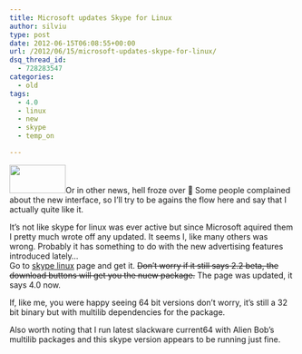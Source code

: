 ```yaml
---
title: Microsoft updates Skype for Linux
author: silviu
type: post
date: 2012-06-15T06:08:55+00:00
url: /2012/06/15/microsoft-updates-skype-for-linux/
dsq_thread_id:
  - 728283547
categories:
  - old
tags:
  - 4.0
  - linux
  - new
  - skype
  - temp_on

---
```

[<img decoding="async" loading="lazy" class="alignleft size-full wp-image-2228" title="download-skype-2-2-beta-for-linux" src="http://blog.silviuvulcan.ro/wp-content/uploads/sites/2/2012/06/download-skype-2-2-beta-for-linux.jpg" alt="" width="99" height="50" />][1]Or in other news, hell froze over 🙂 Some people complained about the new interface, so I&#8217;ll try to be agains the flow here and say that I actually quite like it.

It&#8217;s not like skype for linux was ever active but since Microsoft aquired them I pretty much wrote off any updated. It seems I, like many others was wrong. Probably it has something to do with the new advertising features introduced lately&#8230;  
Go to <a href="http://www.skype.com/intl/en-us/get-skype/on-your-computer/linux/" target="_blank" rel="noopener">skype linux</a> page and get it. <del>Don&#8217;t worry if it still says 2.2 beta, the download buttons will get you the nuew package.</del> The page was updated, it says 4.0 now.

If, like me, you were happy seeing 64 bit versions don&#8217;t worry, it&#8217;s still a 32 bit binary but with multilib dependencies for the package.

Also worth noting that I run latest slackware current64 with Alien Bob&#8217;s multilib packages and this skype version appears to be running just fine.

&nbsp;

 [1]: http://blog.silviuvulcan.ro/wp-content/uploads/sites/2/2012/06/download-skype-2-2-beta-for-linux.jpg